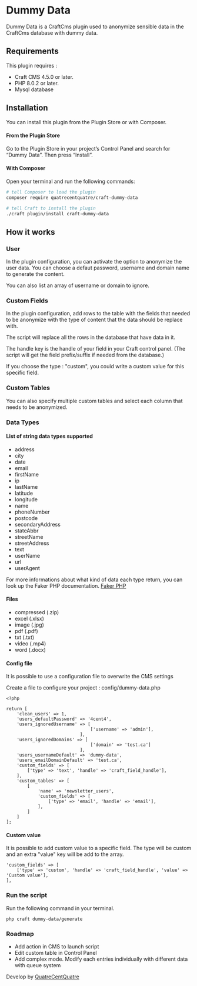# Dummy Data

Dummy Data is a CraftCms plugin used to anonymize sensible data in the CraftCms database with dummy data.

## Requirements

This plugin requires : 
- Craft CMS 4.5.0 or later.
- PHP 8.0.2 or later.
- Mysql database

## Installation

You can install this plugin from the Plugin Store or with Composer.

#### From the Plugin Store

Go to the Plugin Store in your project’s Control Panel and search for “Dummy Data”. Then press “Install”.

#### With Composer

Open your terminal and run the following commands:

```bash
# tell Composer to load the plugin
composer require quatrecentquatre/craft-dummy-data

# tell Craft to install the plugin
./craft plugin/install craft-dummy-data
```

## How it works


### User

In the plugin configuration, you can activate the option to anonymize the user data. You can choose a defaut password, username and domain name to generate the content.

You can also list an array of username or domain to ignore.

### Custom Fields

In the plugin configuration, add rows to the table with the fields that needed to be anonymize with the type of content that the data should be replace with.

The script will replace all the rows in the database that have data in it. 

The handle key is the handle of your field in your Craft control panel. (The script will get the field prefix/suffix if needed from the database.)

If you choose the type : "custom", you could write a custom value for this specific field.

### Custom Tables

You can also specify multiple custom tables and select each column that needs to be anonymized.

### Data Types

#### List of string data types supported

- address
- city
- date
- email
- firstName
- ip
- lastName
- latitude
- longitude
- name
- phoneNumber
- postcode
- secondaryAddress
- stateAbbr
- streetName
- streetAddress
- text
- userName
- url
- userAgent

For more informations about what kind of data each type return, you can look up the Faker PHP documentation. [Faker PHP](https://fakerphp.github.io/formatters/)


#### Files

- compressed (.zip)
- excel (.xlsx)
- image (.jpg)
- pdf (.pdf)
- txt (.txt)
- video (.mp4)
- word (.docx)

#### Config file

It is possible to use a configuration file to overwrite the CMS settings

Create a file to configure your project : config/dummy-data.php

```
<?php 

return [
    'clean_users' => 1,
    'users_defaultPassword' => '4cent4',
    'users_ignoredUsername' => [
                                ['username' => 'admin'],
                            ],
    'users_ignoredDomains' => [
                                ['domain' => 'test.ca']
                            ],
    'users_usernameDefault' => 'dummy-data',
    'users_emailDomainDefault' => 'test.ca',
    'custom_fields' => [
        ['type' => 'text', 'handle' => 'craft_field_handle'],
    ],
    'custom_tables' => [
        [
            'name' => 'newsletter_users',
            'custom_fields' => [
                ['type' => 'email', 'handle' => 'email'],
            ],
        ]
    ]
];
```

#### Custom value

It is possible to add custom value to a specific field. The type will be custom and an extra "value" key will be add to the array.

```
'custom_fields' => [
    ['type' => 'custom', 'handle' => 'craft_field_handle', 'value' => 'Custom value'],
],
```

### Run the script

Run the following command in your terminal.

```
php craft dummy-data/generate
```

### Roadmap

- Add action in CMS to launch script
- Edit custom table in Control Panel
- Add complex mode. Modify each entries individually with different data with queue system

Develop by [QuatreCentQuatre](https://www.quatrecentquatre.com)
